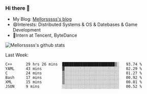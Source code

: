 ### Hi there 👋

- My Blog: [Mellorsssss's blog](https://mellorsssss.com/)
- 😄Interests: Distributed Systems & OS & Datebases & Game Development
- 🤔Intern at Tencent, ByteDance


![Mellorsssss's github stats](https://github-readme-stats.vercel.app/api?username=Mellorsssss&show_icons=true&theme=radical)

<!-- ![Top Langs](https://github-readme-stats.vercel.app/api/top-langs/?username=anuraghazra&hide=javascript,html,typescript,css,glsl) -->

<!--
**Mellorsssss/Mellorsssss** is a ✨ _special_ ✨ repository because its `README.md` (this file) appears on your GitHub profile.

Here are some ideas to get you started:

- 🔭 I’m currently working on ...
- 🌱 I’m currently learning ...
- 👯 I’m looking to collaborate on ...
- 🤔 I’m looking for help with ...
- 💬 Ask me about ...
- 📫 How to reach me: ...
- 😄 Pronouns: ...
- ⚡ Fun fact: ...
-->

Last Week:
<!--START_SECTION:waka-->

```text
C++      29 hrs 26 mins  ███████████████████████▒░   93.74 %
YAML     43 mins         ▓░░░░░░░░░░░░░░░░░░░░░░░░   02.29 %
C        24 mins         ▒░░░░░░░░░░░░░░░░░░░░░░░░   01.27 %
Bash     17 mins         ▒░░░░░░░░░░░░░░░░░░░░░░░░   00.92 %
XML      15 mins         ▒░░░░░░░░░░░░░░░░░░░░░░░░   00.81 %
JSON     9 mins          ░░░░░░░░░░░░░░░░░░░░░░░░░   00.52 %
```

<!--END_SECTION:waka-->
